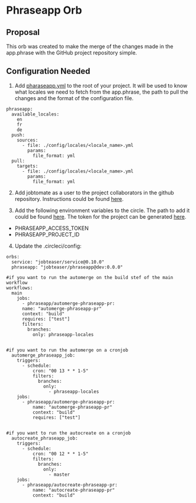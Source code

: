 # Phraseapp Orb

## Proposal
This orb was created to make the merge of the changes made in the app.phrase with the GitHub project repository simple.

## Configuration Needed
1) Add [pharaseapp.yml](.phraseapp.sample.yml) to the root of your project.
It will be used to know what locales we need to fetch from the app.phrase, the path to pull the changes and the format of the configuration file.
```
phraseapp:
  available_locales:
    en
    fr
    de
  push:
    sources:
      - file: ./config/locales/<locale_name>.yml
        params:
          file_format: yml
  pull:
    targets:
      - file: ./config/locales/<locale_name>.yml
        params:
          file_format: yml
```


2) Add jobtomate as a user to the project collaborators in the github repository. Instructions could be found [here](https://github.com/jobteaser/<repository>/settings/access).  


3) Add the following environment variables to the circle. The path to add it could be found [here](https://app.circleci.com/settings/project/github/jobteaser/<repository>/environment-variables). The token for the project can be generated [here](https://app.phrase.com/settings/oauth_access_tokens). 
- PHRASEAPP_ACCESS_TOKEN 
- PHRASEAPP_PROJECT_ID


4) Update the .circleci/config: 

```
orbs:
  service: "jobteaser/service@0.10.0"
  phraseapp: "jobteaser/phraseapp@dev:0.0.0"

#if you want to run the automerge on the build stef of the main workflow
workflows:
  main 
    jobs:
      - phraseapp/automerge-phraseapp-pr:
      name: "automerge-phraseapp-pr"
      context: "build"
      requires: ["test"]
      filters:
        branches:
          only: phraseapp-locales
          
          
#if you want to run the automerge on a cronjob
  automerge_phraseapp_job:
    triggers:
      - schedule:
          cron: "00 13 * * 1-5"
          filters:
            branches:
              only:
                - phraseapp-locales
    jobs:
      - phraseapp/automerge-phraseapp-pr:
          name: "automerge-phraseapp-pr"
          context: "build"
          requires: ["test"]
          
          
#if you want to run the autocreate on a cronjob          
  autocreate_phraseapp_job:
    triggers:
      - schedule:
          cron: "00 12 * * 1-5"
          filters:
            branches:
              only:
                - master
    jobs:
      - phraseapp/autocreate-phraseapp-pr:
          name: "autocreate-phraseapp-pr"
          context: "build"
          
  
```
